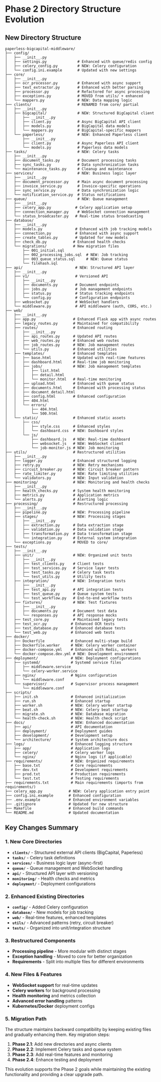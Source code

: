 # Phase 2 Directory Structure Evolution

## New Directory Structure

```
paperless-bigcapital-middleware/
├── config/
│   ├── __init__.py
│   ├── settings.py              # Enhanced with queue/redis config
│   ├── celery_config.py         # NEW: Celery configuration
│   └── config.ini.example       # Updated with new settings
├── core/
│   ├── __init__.py
│   ├── ocr_processor.py         # Enhanced with async support
│   ├── text_extractor.py        # Enhanced with better parsing
│   ├── processor.py             # Refactored for async processing
│   ├── exceptions.py            # MOVED from utils/ + enhanced
│   └── mappers.py               # NEW: Data mapping logic
├── clients/                     # RENAMED from core/ partial
│   ├── __init__.py
│   ├── bigcapital/              # NEW: Structured BigCapital client
│   │   ├── __init__.py
│   │   ├── client.py            # Async BigCapital API client
│   │   ├── models.py            # BigCapital data models
│   │   └── mappers.py           # BigCapital-specific mappers
│   └── paperless/               # NEW: Enhanced Paperless client
│       ├── __init__.py
│       ├── client.py            # Async Paperless API client
│       └── models.py            # Paperless data models
├── tasks/                       # NEW: Celery tasks
│   ├── __init__.py
│   ├── document_tasks.py        # Document processing tasks
│   ├── sync_tasks.py            # Data synchronization tasks
│   └── maintenance_tasks.py     # Cleanup and maintenance
├── services/                    # NEW: Business logic layer
│   ├── __init__.py
│   ├── document_processor.py    # Main async document processing
│   ├── invoice_service.py       # Invoice-specific operations
│   ├── sync_service.py          # Data synchronization logic
│   └── notification_service.py  # Status notifications
├── queue/                       # NEW: Queue management
│   ├── __init__.py
│   ├── celery_app.py           # Celery application setup
│   ├── connection_manager.py    # WebSocket connection management
│   └── status_broadcaster.py   # Real-time status broadcasting
├── database/
│   ├── __init__.py
│   ├── models.py               # Enhanced with job tracking models
│   ├── connection.py           # Enhanced with async support
│   ├── create_tables.py        # Updated for new models
│   ├── check_db.py            # Enhanced health checks
│   └── migrations/            # New migration files
│       ├── 001_initial.sql
│       ├── 002_processing_jobs.sql  # NEW: Job tracking
│       ├── 003_queue_status.sql     # NEW: Queue status
│       └── filehash.sql
├── api/                        # NEW: Structured API layer
│   ├── __init__.py
│   ├── v1/                     # Versioned API
│   │   ├── __init__.py
│   │   ├── documents.py        # Document endpoints
│   │   ├── jobs.py             # Job management endpoints
│   │   ├── status.py           # Status tracking endpoints
│   │   └── config.py           # Configuration endpoints
│   ├── websocket.py            # WebSocket handlers
│   └── middleware.py           # API middleware (auth, CORS, etc.)
├── web/
│   ├── __init__.py
│   ├── app.py                 # Enhanced Flask app with async routes
│   ├── legacy_routes.py       # Maintained for compatibility
│   ├── routes/                # Enhanced routing
│   │   ├── __init__.py
│   │   ├── api_routes.py      # Updated API routes
│   │   ├── web_routes.py      # Enhanced web routes
│   │   ├── job_routes.py      # NEW: Job management routes
│   │   └── utils.py           # Enhanced utilities
│   ├── templates/             # Enhanced templates
│   │   ├── base.html          # Updated with real-time features
│   │   ├── dashboard.html     # Real-time job monitoring
│   │   ├── jobs/              # NEW: Job management templates
│   │   │   ├── list.html
│   │   │   ├── detail.html
│   │   │   └── monitor.html   # Real-time monitoring
│   │   ├── upload.html        # Enhanced with queue status
│   │   ├── documents.html     # Enhanced with processing status
│   │   ├── document_detail.html
│   │   ├── config.html        # Enhanced configuration
│   │   ├── 404.html
│   │   └── errors/
│   │       ├── 404.html
│   │       └── 500.html
│   └── static/                # Enhanced static assets
│       ├── css/
│       │   ├── style.css      # Enhanced styles
│       │   └── dashboard.css  # NEW: Dashboard styles
│       └── js/
│           ├── dashboard.js   # NEW: Real-time dashboard
│           ├── websocket.js   # NEW: WebSocket client
│           └── job-monitor.js # NEW: Job monitoring
├── utils/                     # Restructured utilities
│   ├── __init__.py
│   ├── logger.py              # Enhanced structured logging
│   ├── retry.py               # NEW: Retry mechanisms
│   ├── circuit_breaker.py     # NEW: Circuit breaker pattern
│   ├── rate_limiter.py        # NEW: Rate limiting utilities
│   └── validators.py          # NEW: Input validation
├── monitoring/                # NEW: Monitoring and health checks
│   ├── __init__.py
│   ├── health_checks.py       # System health monitoring
│   ├── metrics.py             # Application metrics
│   └── alerts.py              # Alerting logic
├── processing/                # Restructured processing
│   ├── __init__.py
│   ├── pipeline.py            # NEW: Processing pipeline
│   ├── stages/                # NEW: Processing stages
│   │   ├── __init__.py
│   │   ├── extraction.py      # Data extraction stage
│   │   ├── validation.py      # Data validation stage
│   │   ├── transformation.py  # Data transformation stage
│   │   └── integration.py     # External system integration
│   └── exceptions.py          # MOVED to core/
├── tests/
│   ├── __init__.py
│   ├── unit/                  # NEW: Organized unit tests
│   │   ├── __init__.py
│   │   ├── test_clients.py    # Client tests
│   │   ├── test_services.py   # Service layer tests
│   │   ├── test_tasks.py      # Celery task tests
│   │   └── test_utils.py      # Utility tests
│   ├── integration/           # NEW: Integration tests
│   │   ├── __init__.py
│   │   ├── test_api.py        # API integration tests
│   │   ├── test_queue.py      # Queue system tests
│   │   └── test_workflow.py   # End-to-end workflow tests
│   ├── fixtures/              # NEW: Test fixtures
│   │   ├── __init__.py
│   │   ├── documents.py       # Document test data
│   │   └── responses.py       # API response mocks
│   ├── test_core.py           # Maintained legacy tests
│   ├── test_ocr.py           # Enhanced OCR tests
│   ├── test_database.py      # Enhanced database tests
│   └── test_web.py           # Enhanced web tests
├── docker/
│   ├── Dockerfile            # Enhanced multi-stage build
│   ├── Dockerfile.worker     # NEW: Celery worker container
│   ├── docker-compose.yml    # Enhanced with Redis, workers
│   └── docker-compose.dev.yml # NEW: Development environment
├── deployment/               # NEW: Deployment configurations
│   ├── systemd/              # Systemd service files
│   │   ├── middleware.service
│   │   └── celery-worker.service
│   ├── nginx/                # Nginx configuration
│   │   └── middleware.conf
│   └── supervisor/           # Supervisor process management
│       └── middleware.conf
├── scripts/
│   ├── init.sh               # Enhanced initialization
│   ├── run.sh                # Enhanced startup
│   ├── worker.sh             # NEW: Celery worker startup
│   ├── beat.sh               # NEW: Celery beat startup
│   ├── migrate.sh            # NEW: Database migration
│   └── health-check.sh       # NEW: Health check script
├── docs/                     # NEW: Enhanced documentation
│   ├── api/                  # API documentation
│   ├── deployment/           # Deployment guides
│   ├── development/          # Development setup
│   └── architecture/         # System architecture docs
├── logs/                     # Enhanced logging structure
│   ├── app/                  # Application logs
│   ├── celery/               # Celery worker logs
│   └── nginx/                # Nginx logs (if applicable)
├── requirements/             # NEW: Organized requirements
│   ├── base.txt              # Core requirements
│   ├── dev.txt               # Development requirements
│   ├── prod.txt              # Production requirements
│   └── test.txt              # Testing requirements
├── requirements.txt          # Main requirements (imports from requirements/)
├── celery_app.py            # NEW: Celery application entry point
├── config.ini.example       # Enhanced configuration
├── .env.example             # Enhanced environment variables
├── .gitignore               # Updated for new structure
├── Makefile                 # Enhanced build commands
└── README.md                # Updated documentation
```

## Key Changes Summary

### 1. **New Core Directories**
- **`clients/`** - Structured external API clients (BigCapital, Paperless)
- **`tasks/`** - Celery task definitions
- **`services/`** - Business logic layer (async-first)
- **`queue/`** - Queue management and WebSocket handling
- **`api/`** - Structured API layer with versioning
- **`monitoring/`** - Health checks and metrics
- **`deployment/`** - Deployment configurations

### 2. **Enhanced Existing Directories**
- **`config/`** - Added Celery configuration
- **`database/`** - New models for job tracking
- **`web/`** - Real-time features, enhanced templates
- **`utils/`** - Advanced patterns (retry, circuit breaker)
- **`tests/`** - Organized into unit/integration structure

### 3. **Restructured Components**
- **Processing pipeline** - More modular with distinct stages
- **Exception handling** - Moved to core for better organization
- **Requirements** - Split into multiple files for different environments

### 4. **New Files & Features**
- **WebSocket support** for real-time updates
- **Celery workers** for background processing
- **Health monitoring** and metrics collection
- **Advanced error handling** patterns
- **Kubernetes/Docker** deployment configs

### 5. **Migration Path**
The structure maintains backward compatibility by keeping existing files and gradually enhancing them. Key migration steps:

1. **Phase 2.1**: Add new directories and async clients
2. **Phase 2.2**: Implement Celery tasks and queue system
3. **Phase 2.3**: Add real-time features and monitoring
4. **Phase 2.4**: Enhance testing and deployment

This evolution supports the Phase 2 goals while maintaining the existing functionality and providing a clear upgrade path.